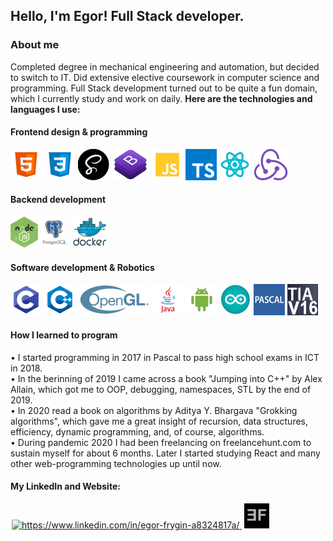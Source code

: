 ## Hello, I'm Egor! Full Stack developer.
### About me
Completed degree in mechanical engineering and automation, but decided to switch to IT. Did extensive elective coursework in computer science and programming.
Full Stack development turned out to be quite a fun domain, which I currently study and work on daily. **Here are the technologies and languages I use:**
#### Frontend design & programming
![HTML5](images/html.png)
![CSS3](images/css.png)
![SASS](images/sass.png)
![Bootstrap](images/bootstrap.png)
![JavaScript](images/js.png)
![TypeSctipt](images/ts.png)
![React.js](images/react.png)
![Redux.js](images/redux.png)

#### Backend development
![Node.js](images/node.png)
![PostgreSQL](images/sql.png)
![Docker](images/docker.png)

#### Software development & Robotics
![C](images/c.png)
![C++](images/cpp.png)
![OpenGL](images/opengl.png)
![Java](images/java.png)
![Android](images/android.png)
![Arduino](images/arduino.png)
![Pascal](images/pascal.png)
![TIA Portal](images/tiaportal.png)

#### How I learned to program
• I started programming in 2017 in Pascal to pass high school exams in ICT in 2018. 
<br/>
• In the berinning of 2019 I came across a book "Jumping into C++" by Alex Allain, which got me to OOP, debugging, namespaces, STL by the end of 2019.
<br/>
• In 2020 read a book on algorithms by Aditya Y. Bhargava "Grokking algorithms", which gave me a great insight of recursion, data structures, efficiency, dynamic programming, and, of course, algorithms.
<br/>
• During pandemic 2020 I had been freelancing on freelancehunt.com to sustain myself for about 6 months. Later I started studying React and many other web-programming technologies up until now.


#### My LinkedIn and Website:
<p align="left">
    <a href="https://www.linkedin.com/in/egor-frygin-a8324817a/" target="_blank"  style = "padding:2px">
        <img height="40px" src="https://raw.githubusercontent.com/rahuldkjain/github-profile-readme-generator/master/src/images/icons/Social/linked-in-alt.svg" alt="https://www.linkedin.com/in/egor-frygin-a8324817a/"/>
    </a>
    <a href="https://homykaze.github.io/index.html" target="_blank" style = "padding:2px">
        <img src="images/logo.jpg" height="40px"/>
    </a>
</p>
